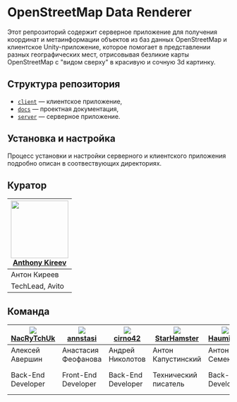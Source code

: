 # OpenStreetMap Data Renderer

Этот репрозиторий содержит серверное приложение для получения координат и метаинформации объектов из баз данных
OpenStreetMap и клиентское Unity-приложение, которое помогает в представлении разных географических мест, отрисовывая
безликие карты OpenStreetMap с "видом сверху" в красивую и сочную 3d картинку.

## Структура репозитория

* [`client`](https://github.com/comptech-winter-school/osm-data-renderer/tree/main/client) — клиентское приложение,
* [`docs`](https://github.com/comptech-winter-school/osm-data-renderer/tree/main/docs) — проектная документация,
* [`server`](https://github.com/comptech-winter-school/osm-data-renderer/tree/main/server) — серверное приложение.

## Установка и настройка

Процесс установки и настройки серверного и клиентского приложения подробно описан в соотвествующих директориях.

## Куратор

| [<img src="https://avatars.githubusercontent.com/u/936289?v=4" width="130">](https://github.com/small-jeeper)<br>[Anthony Kireev](https://github.com/small-jeeper) |
|---|
| Антон Киреев |
| TechLead, Avito |

## Команда

| [<img src="https://avatars.githubusercontent.com/u/62282276?v=4">](https://github.com/NacRyTchUk)<br>[NacRyTchUk](https://github.com/NacRyTchUk) | [<img src="https://avatars.githubusercontent.com/u/67387536?v=4">](https://github.com/annstasi/)<br>[annstasi](https://github.com/annstasi/) | [<img src="https://avatars.githubusercontent.com/u/58635649?v=4">](https://github.com/cirno42)<br>[cirno42](https://github.com/cirno42/) | [<img src="https://avatars.githubusercontent.com/u/91747573?v=4">](https://github.com/StarHamster)<br>[StarHamster](https://github.com/StarHamster) | [<img src="https://avatars.githubusercontent.com/u/57074999?v=4">](https://github.com/HaumiRiff)<br>[HaumiRiff](https://github.com/HaumiRiff) | [<img src="https://avatars.githubusercontent.com/u/19913836?v=4">](https://github.com/Vov-etc)<br>[Vov-etc](https://github.com/Vov-etc) | [<img src="https://avatars.githubusercontent.com/u/78679173?v=4">](https://github.com/bernmarx)<br>[bernmarx](https://github.com/bernmarx) |
|---|---|---|---|---|---|---|
| Алексей Авершин | Анастасия Феофанова | Андрей Николотов | Антон Капустинский | Антон Семенов | Владимир Хачатуров | Даниил Стрелкин |
| Back-End Developer | Front-End Developer | Back-End Developer | Технический писатель | Back-End Developer | Front-End Developer | Front-End Developer |
